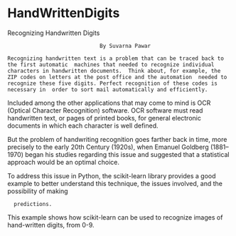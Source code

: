 # HandWrittenDigits

 Recognizing Handwritten Digits

                                 By Suvarna Pawar 

    Recognizing handwritten text is a problem that can be traced back to the first automatic  machines that needed to recognize individual characters in handwritten documents.  Think about, for example, the ZIP codes on letters at the post office and the automation  needed to recognize these five digits. Perfect recognition of these codes is necessary in  order to sort mail automatically and efficiently. 

Included among the other applications that may come to mind is OCR (Optical  Character Recognition) software. OCR software must read handwritten text, or pages of  printed books, for general electronic documents in which each character is well  defined. 

But the problem of handwriting recognition goes farther back in time, more  precisely to the early 20th Century (1920s), when Emanuel Goldberg (1881–1970) began  his studies regarding this issue and suggested that a statistical approach would be an  optimal choice. 

To address this issue in Python, the scikit-learn library provides a good example  to better understand this technique, the issues involved, and the possibility of making  

      predictions. 



This example shows how scikit-learn can be used to recognize images of hand-written digits, from 0-9.

